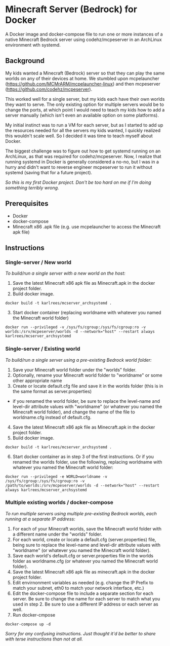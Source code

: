 # Minecraft Server (Bedrock) for Docker

A Docker image and docker-compose file to run one or more instances of a native Minecraft Bedrock server using codehz/mcpeserver in an ArchLinux environment wth systemd.


## Background

My kids wanted a Minecraft (Bedrock) server so that they can play the same worlds on any of their devices at home.  We stumbled upon mcpelauncher (https://github.com/MCMrARM/mcpelauncher-linux) and then mcpeserver (https://github.com/codehz/mcpeserver).

This worked well for a single server, but my kids each have their own worlds they want to serve.  The only existing option for multiple servers would be to change the ports, at which point I would need to teach my kids how to add a server manually (which isn't even an available option on some platforms).

My initial instinct was to run a VM for each server, but as I started to add up the resources needed for all the servers my kids wanted, I quickly realized this wouldn't scale well.  So I decided it was time to teach myself about Docker.

The biggest challenge was to figure out how to get systemd running on an ArchLinux, as that was required for codehz/mcpeserver.  Now, I realize that running systemd in Docker is generally considered a no-no, but I was in a hurry and didn't want to reverse engineer mcpeserver to run it without systemd (saving that for a future project).

*So this is my first Docker project.  Don't be too hard on me if I'm doing something terribly wrong.*


## Prerequisites

- Docker
- docker-compose
- Minecraft x86 .apk file (e.g. use mcpelauncher to access the Minecraft apk file)

## Instructions

### Single-server / New world

*To build/run a single server with a new world on the host:*

1. Save the latest Minecraft x86 apk file as Minecraft.apk in the docker project folder.
2. Build docker image.

```
docker build -t karlrees/mcserver_archsystemd .
```

3. Start docker container (replacing worldname with whatever you named the Minecraft world folder)

```
docker run --privileged -v /sys/fs/cgroup:/sys/fs/cgroup:ro -v worlds:/srv/mcpeserver/worlds -d --network="host" --restart always karlrees/mcserver_archsystemd
```

### Single-server / Existing world

*To build/run a single server using a pre-existing Bedrock world folder:*

1. Save your Minecraft world folder under the "worlds" folder.
2. Optionally, rename your Minecraft world folder to "worldname" or some other appropriate name
3. Create or locate default.cfg file and save it in the worlds folder (this is in the same format as server.properties)
 - if you renamed the world folder, be sure to replace the level-name and level-dir attribute values with "worldname" (or whatever you named the Minecraft world folder), and change the name of the file to worldname.cfg instead of default.cfg. 
4. Save the latest Minecraft x86 apk file as Minecraft.apk in the docker project folder.
5. Build docker image.

```
docker build -t karlrees/mcserver_archsystemd .
```

6. Start docker container as in step 3 of the first instructions.  Or if you renamed the worlds folder, use the following, replacing worldname with whatever you named the Minecraft world folder:

```
docker run --privileged -e WORLD=worldname -v /sys/fs/cgroup:/sys/fs/cgroup:ro -v /path/to/worlds:/srv/mcpeserver/worlds -d --network="host" --restart always karlrees/mcserver_archsystemd
```

### Multiple existing worlds / docker-compose

*To run multiple servers using multiple pre-existing Bedrock worlds, each running at a separate IP address:*

1. For each of your Minecraft worlds, save the Minecraft world folder with a different name under the "worlds" folder.
2. For each world, create or locate a default.cfg (server.properties) file, being sure to replace the level-name and level-dir attribute values with "worldname" (or whatever you named the Minecraft world folder).
3. Save each world's default.cfg or server.properties file in the worlds folder as worldname.cfg (or whatever you named the Minecraft world folder).
4. Save the latest Minecraft x86 apk file as minecraft.apk in the docker project folder.
5. Edit envirnonment variables as needed (e.g. change the IP Prefix to match your subnet, eth0 to match your network interface, etc.)
6. Edit the docker-compose file to include a separate section for each server.  Be sure to change the name for each server to match what you used in step 2.  Be sure to use a different IP address or each server as well.
7. Run docker-cmpose

```
docker-compose up -d
```


*Sorry for any confusing instructions.  Just thought it'd be better to share with terse instructions than not at all.*
